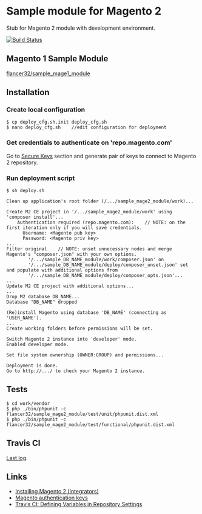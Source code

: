 # Sample module for Magento 2

Stub for Magento 2 module with development environment.

[![Build Status](https://travis-ci.org/flancer32/sample_mage2_module.svg)](https://travis-ci.org/flancer32/sample_mage2_module/)


## Magento 1 Sample Module

[flancer32/sample_mage1_module](https://github.com/flancer32/sample_mage1_module)


## Installation

### Create local configuration

    $ cp deploy_cfg.sh.init deploy_cfg.sh
    $ nano deploy_cfg.sh    //edit configuration for deployment

### Get credentials to authenticate on 'repo.magento.com'

Go to [Secure Keys](https://www.magentocommerce.com/magento-connect/customerdata/secureKeys/list/) section and generate pair of keys to connect to Magento 2 repository.

### Run deployment script

    $ sh deploy.sh

	Clean up application's root folder (/.../sample_mage2_module/work)...

	Create M2 CE project in '/.../sample_mage2_module/work' using 'composer install'...
		Authentication required (repo.magento.com):    // NOTE: on the first iteration only if you will save credentials.
		  Username: <Magento pub key>
		  Password: <Magento priv key>
	...
	Filter original    // NOTE: unset unnecessary nodes and merge Magento's "composer.json" with your own options.
			'/.../sample_DB_NAME_module/work/composer.json' on
			'/.../sample_DB_NAME_module/deploy/composer_unset.json' set and populate with additional options from
			'/.../sample_DB_NAME_module/deploy/composer_opts.json'...
	...
	Update M2 CE project with additional options...
	...
	Drop M2 database DB_NAME...
	Database "DB_NAME" dropped

	(Re)install Magento using database 'DB_NAME' (connecting as 'USER_NAME').
	...
	Create working folders before permissions will be set.

	Switch Magento 2 instance into 'developer' mode.
	Enabled developer mode.

	Set file system ownership (OWNER:GROUP) and permissions...

	Deployment is done.
	Go to http://.../ to check your Magento 2 instance.



## Tests

    $ cd work/vendor
    $ php ./bin/phpunit -c flancer32/sample_mage2_module/test/unit/phpunit.dist.xml
    $ php ./bin/phpunit -c flancer32/sample_mage2_module/test/functional/phpunit.dist.xml

## Travis CI

[Last log](https://travis-ci.org/flancer32/sample_mage2_module/).


## Links

* [Installing Magento 2 (Integrators)](http://devdocs.magento.com/guides/v2.0/install-gde/prereq/integrator_install.html)
* [Magento authentication keys](http://devdocs.magento.com/guides/v2.0/install-gde/prereq/connect-auth.html)
* [Travis CI: Defining Variables in Repository Settings](https://docs.travis-ci.com/user/environment-variables/#Defining-Variables-in-Repository-Settings)


